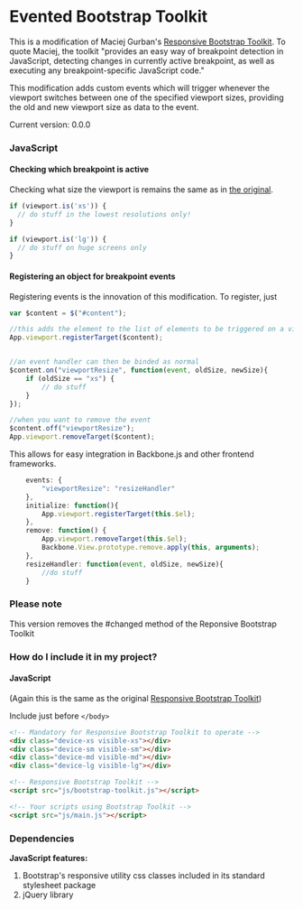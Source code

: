 # Evented Bootstrap Toolkit

This is a modification of Maciej Gurban's [Responsive Bootstrap Toolkit](https://github.com/maciej-gurban/responsive-bootstrap-toolkit). To quote Maciej, the toolkit "provides an easy way of breakpoint detection in JavaScript, detecting changes in currently active breakpoint, as well as executing any breakpoint-specific JavaScript code."

This modification adds custom events which will trigger whenever the viewport switches between one of the specified viewport sizes, providing the old and new viewport size as data to the event.

Current version: 0.0.0

### JavaScript
#### Checking which breakpoint is active
Checking what size the viewport is remains the same as in [the original](https://github.com/maciej-gurban/responsive-bootstrap-toolkit).

````javascript
if (viewport.is('xs')) {
  // do stuff in the lowest resolutions only!
}

if (viewport.is('lg')) {
  // do stuff on huge screens only
}
````

#### Registering an object for breakpoint events
Registering events is the innovation of this modification. To register, just 

````javascript
var $content = $("#content");

//this adds the element to the list of elements to be triggered on a viewport resize event
App.viewport.registerTarget($content);


//an event handler can then be binded as normal
$content.on("viewportResize", function(event, oldSize, newSize){
	if (oldSize == "xs") {
		// do stuff
	}
});

//when you want to remove the event
$content.off("viewportResize");
App.viewport.removeTarget($content);
````

This allows for easy integration in Backbone.js and other frontend frameworks.
````javascript
	events: {
		"viewportResize": "resizeHandler"
	},
	initialize: function(){
		App.viewport.registerTarget(this.$el);
	},
    remove: function() {
		App.viewport.removeTarget(this.$el);
        Backbone.View.prototype.remove.apply(this, arguments);
    },
	resizeHandler: function(event, oldSize, newSize){
		//do stuff
	}
````
### Please note
This version removes the #changed method of the Reponsive Bootstrap Toolkit

### How do I include it in my project?
#### JavaScript

(Again this is the same as the original [Responsive Bootstrap Toolkit](https://github.com/maciej-gurban/responsive-bootstrap-toolkit))

Include just before `</body>`

````html
<!-- Mandatory for Responsive Bootstrap Toolkit to operate -->
<div class="device-xs visible-xs"></div>
<div class="device-sm visible-sm"></div>
<div class="device-md visible-md"></div>
<div class="device-lg visible-lg"></div>

<!-- Responsive Bootstrap Toolkit -->
<script src="js/bootstrap-toolkit.js"></script>

<!-- Your scripts using Bootstrap Toolkit -->
<script src="js/main.js"></script>
````


### Dependencies

**JavaScript features:**
  1. Bootstrap's responsive utility css classes included in its standard stylesheet package
  2. jQuery library

